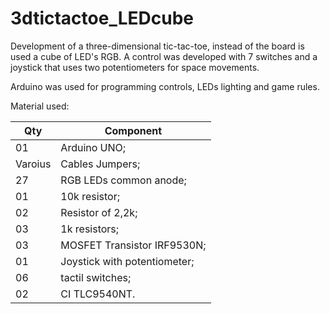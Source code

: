 # 3dtictactoe_LEDcube

Development of a three-dimensional tic-tac-toe, instead of the board is used a cube of LED's RGB. A control was developed with 7 switches and a joystick that uses two potentiometers for space movements.

Arduino was used for programming controls, LEDs lighting and game rules.

Material used:

Qty | Component
--- | -----------
01  | Arduino UNO;
Varoius   | Cables Jumpers;
27  | RGB LEDs common anode;
01  | 10k resistor;
02  | Resistor of 2,2k;
03  | 1k resistors;
03  | MOSFET Transistor IRF9530N;
01  | Joystick with potentiometer;
06  | tactil switches;
02  | CI TLC9540NT.
